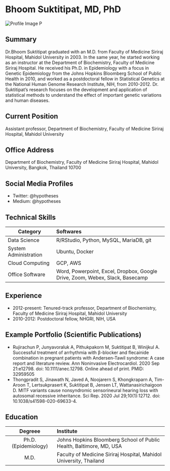 # Bhoom Suktitipat, MD, PhD
![Profile Image P](image/profile_image.png)

## Summary
Dr.Bhoom Suktitipat graduated with an M.D. from Faculty of Medicine Siriraj Hospital, Mahidol University in 2003. In the same year, he started working as an instructor at the Department of Biochemistry, Faculty of Medicine Siriraj Hospital. He received his Ph.D. in Epidemiology with a focus in Genetic Epidemiology from the Johns Hopkins Bloomberg School of Public Health in 2010, and worked as a postdoctoral fellow in Statistical Genetics at the National Human Genome Research Institute, NIH, from 2010-2012. Dr. Suktitipat’s research focuses on the development and application of statistical methods to understand the effect of important genetic variations and human diseases.

## Current Position
Assistant professor, Department of Biochemistry, Faculty of Medicine Siriraj Hospital, Mahidol University

## Office Address
Department of Biochemistry, Faculty of Medicine Siriraj Hospital, Mahidol University, Bangkok, Thailand 10700

## Social Media Profiles
- Twitter: @hypotheses
- Medium: @hypotheses

## Technical Skills

| Category | Softwares |
|----------|:----------|
|Data Science| R/RStudio, Python, MySQL, MariaDB, git|
|System Administration| Ubuntu, Docker |
|Cloud Computing| GCP, AWS|
|Office Software| Word, Powerpoint, Excel, Dropbox, Google Drive, Zoom, Webex, Slack, Basecamp|

## Experience
- 2012-present: Tenured-track professor, Department of Biochemistry, Faculty of Medicine Siriraj Hospital, Mahidol University
- 2010-2012: Postdoctoral fellow, NHGRI, NIH, USA

## Example Portfolio (Scientific Publications)
- Rujirachun P, Junyavoraluk A, Pithukpakorn M, Suktitipat B, Winijkul A. Successful treatment of arrhythmia with β-blocker and flecainide combination in pregnant patients with Andersen-Tawil syndrome: A case report and literature review. Ann Noninvasive Electrocardiol. 2020 Sep 21:e12798. doi: 10.1111/anec.12798. Online ahead of print. PMID: 32959505
- Thongpradit S, Jinawath N, Javed A, Noojarern S, Khongkraparn A, Tim-Aroon T, Lertsukprasert K, Suktitipat B, Jensen LT, Wattanasirichaigoon D. MITF variants cause nonsyndromic sensorineural hearing loss with autosomal recessive inheritance. Sci Rep. 2020 Jul 29;10(1):12712. doi: 10.1038/s41598-020-69633-4.

## Education

| Degreee | Institute |
|:---------:|:-----------|
|  Ph.D. (Epidemiology) | Johns Hopkins Bloomberg School of Public Health, Baltimore, MD, USA |
| M.D. | Faculty of Medicine Siriraj Hospital, Mahidol University, Thailand |
